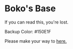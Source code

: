 # Boko's Base

If you can read this, you're lost.

Backup Color: #150E1F

Please make your way to <a href="https://google.com">here.</a>
